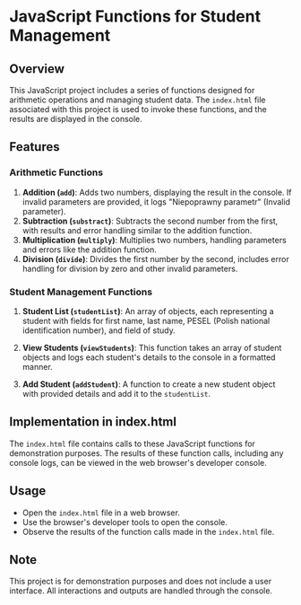 # JavaScript Functions for Student Management

## Overview

This JavaScript project includes a series of functions designed for arithmetic operations and managing student data. The `index.html` file associated with this project is used to invoke these functions, and the results are displayed in the console.

## Features

### Arithmetic Functions

1. **Addition (`add`)**: Adds two numbers, displaying the result in the console. If invalid parameters are provided, it logs "Niepoprawny parametr" (Invalid parameter).
2. **Subtraction (`substract`)**: Subtracts the second number from the first, with results and error handling similar to the addition function.
3. **Multiplication (`multiply`)**: Multiplies two numbers, handling parameters and errors like the addition function.
4. **Division (`divide`)**: Divides the first number by the second, includes error handling for division by zero and other invalid parameters.

### Student Management Functions

1. **Student List (`studentList`)**: An array of objects, each representing a student with fields for first name, last name, PESEL (Polish national identification number), and field of study.

2. **View Students (`viewStudents`)**: This function takes an array of student objects and logs each student's details to the console in a formatted manner.

3. **Add Student (`addStudent`)**: A function to create a new student object with provided details and add it to the `studentList`.

## Implementation in index.html

The `index.html` file contains calls to these JavaScript functions for demonstration purposes. The results of these function calls, including any console logs, can be viewed in the web browser's developer console.

## Usage

- Open the `index.html` file in a web browser.
- Use the browser's developer tools to open the console.
- Observe the results of the function calls made in the `index.html` file.

## Note

This project is for demonstration purposes and does not include a user interface. All interactions and outputs are handled through the console.
